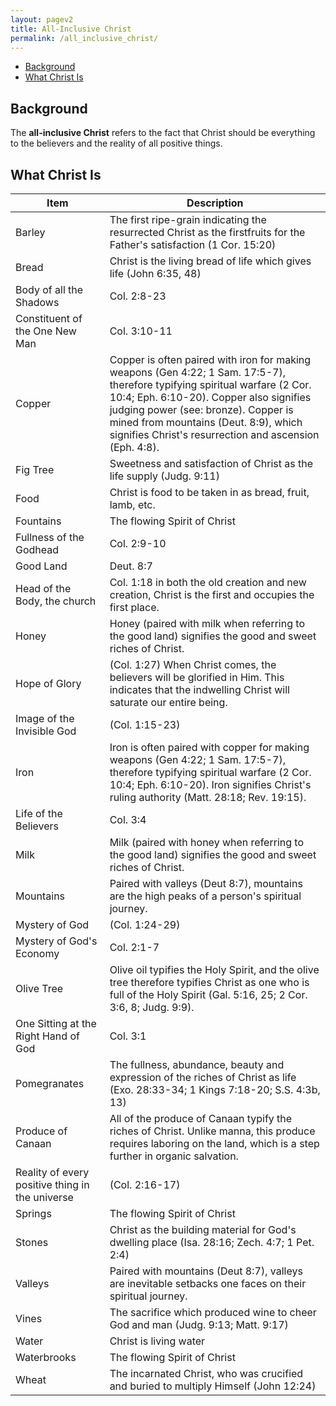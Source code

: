 ```yaml
---
layout: pagev2
title: All-Inclusive Christ
permalink: /all_inclusive_christ/
---
```

- [Background](#background)
- [What Christ Is](#what-christ-is)

## Background

The **all-inclusive Christ** refers to the fact that Christ should be everything to the believers and the reality of all positive things.

## What Christ Is

| Item | Description |
| --- | --- |
| Barley | The first ripe-grain indicating the resurrected Christ as the firstfruits for the Father's satisfaction (1 Cor. 15:20) |
| Bread | Christ is the living bread of life which gives life (John 6:35, 48) |
| Body of all the Shadows | Col. 2:8-23 |
| Constituent of the One New Man | Col. 3:10-11 |
| Copper | Copper is often paired with iron for making weapons (Gen 4:22; 1 Sam. 17:5-7), therefore typifying spiritual warfare (2 Cor. 10:4; Eph. 6:10-20). Copper also signifies judging power (see: bronze). Copper is mined from mountains (Deut. 8:9), which signifies Christ's resurrection and ascension (Eph. 4:8). |
| Fig Tree | Sweetness and satisfaction of Christ as the life supply (Judg. 9:11) |
| Food | Christ is food to be taken in as bread, fruit, lamb, etc. |
| Fountains | The flowing Spirit of Christ |
| Fullness of the Godhead | Col. 2:9-10 |
| Good Land | Deut. 8:7 |
| Head of the Body, the church | Col. 1:18 in both the old creation and new creation, Christ is the first and occupies the first place. |
| Honey |  Honey (paired with milk when referring to the good land) signifies the good and sweet riches of Christ. |
| Hope of Glory | (Col. 1:27) When Christ comes, the believers will be glorified in Him. This indicates that the indwelling Christ will saturate our entire being. |
| Image of the Invisible God | (Col. 1:15-23) |
| Iron | Iron is often paired with copper for making weapons (Gen 4:22; 1 Sam. 17:5-7), therefore typifying spiritual warfare (2 Cor. 10:4; Eph. 6:10-20). Iron signifies Christ's ruling authority (Matt. 28:18; Rev. 19:15). |
| Life of the Believers | Col. 3:4 |
| Milk | Milk (paired with honey when referring to the good land) signifies the good and sweet riches of Christ. |
| Mountains | Paired with valleys (Deut 8:7), mountains are the high peaks of a person's spiritual journey. |
| Mystery of God | (Col. 1:24-29) |
| Mystery of God's Economy | Col. 2:1-7 |
| Olive Tree | Olive oil typifies the Holy Spirit, and the olive tree therefore typifies Christ as one who is full of the Holy Spirit (Gal. 5:16, 25; 2 Cor. 3:6, 8; Judg. 9:9). |
| One Sitting at the Right Hand of God | Col. 3:1 |
| Pomegranates | The fullness, abundance, beauty and expression of the riches of Christ as life (Exo. 28:33-34; 1 Kings 7:18-20; S.S. 4:3b, 13) |
| Produce of Canaan | All of the produce of Canaan typify the riches of Christ. Unlike manna, this produce requires laboring on the land, which is a step further in organic salvation. |
| Reality of every positive thing in the universe | (Col. 2:16-17) |
| Springs | The flowing Spirit of Christ |
| Stones | Christ as the building material for God's dwelling place (Isa. 28:16; Zech. 4:7; 1 Pet. 2:4) |
| Valleys | Paired with mountains (Deut 8:7), valleys are inevitable setbacks one faces on their spiritual journey. |
| Vines | The sacrifice which produced wine to cheer God and man (Judg. 9:13; Matt. 9:17) |
| Water | Christ is living water |
| Waterbrooks | The flowing Spirit of Christ |
| Wheat | The incarnated Christ, who was crucified and buried to multiply Himself (John 12:24) |
